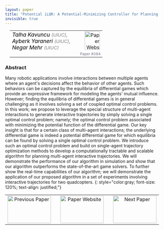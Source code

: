 ```yaml
---
layout: paper
title: "Potential iLQR: A Potential-Minimizing Controller for Planning Multi-Agent Interactive Trajectories"
invisible: true
---
```

<table width = "95%" style="padding-left: 15px; margin-left: auto; margin-right: 10px;">
<tr><td style = "vertical-align: top; padding-right: 25px;" rowspan="2">
<span style="color:black; font-size: 110%;"><i>
Talha Kavuncu <span style="color:gray; font-size: 85%">(UIUC)</span><span style="color:gray; font-size: 100%">,</span><br>  Ayberk Yaraneri <span style="color:gray; font-size: 85%">(UIUC)</span><span style="color:gray; font-size: 100%">,</span><br>  Negar Mehr <span style="color:gray; font-size: 85%">(UIUC)</span>
</i></span>
</td>
<td style="text-align: right;"><a href="http://www.roboticsproceedings.org/rss17/p084.pdf"><img src="{{ site.baseurl }}/images/paper_link.png" alt="Paper Website" width = "50"  height = "60"/></a><br>     </td>
</tr>
<tr>
<td style="color:#777789; text-align:right; font-size: 75%; margin-right:10px;">Paper&nbsp;#084</td>
</tr>
</table>


### Abstract
Many robotic applications involve interactions between multiple agents where an agent's decisions affect the behavior of other agents. Such behaviors can be captured by the equilibria of differential games which provide an expressive framework for modeling the agents' mutual influence. However; finding the equilibria of differential games is in general challenging as it involves solving a set of coupled optimal control problems. In this work; we propose to leverage the special structure of multi-agent interactions to generate interactive trajectories by simply solving a single optimal control problem; namely; the optimal control problem associated with minimizing the potential function of the differential game. Our key insight is that for a certain class of multi-agent interactions; the underlying differential game is indeed a potential differential game for which equilibria can be found by solving a single optimal control problem. We introduce such an optimal control problem and build on single-agent trajectory optimization methods to develop a computationally tractable and scalable algorithm for planning multi-agent interactive trajectories. We will demonstrate the performance of our algorithm in simulation and show that our algorithm outperforms the state-of-the-art game solvers. To further show the real-time capabilities of our algorithm; we will demonstrate the application of our proposed algorithm in a set of experiments involving interactive trajectories for two quadcopters.
{: style="color:gray; font-size: 120%; text-align: justified;"}



<table width="100%">
 <tr>
    <td style="width: 30%; text-align: center;"><a href="{{ site.baseurl }}/program/papers/083/">
<img src="{{ site.baseurl }}/images/previous_icon.png"
       alt="Previous Paper" width = "142"  height = "90"/> 
</a> </td>
<td style="text-align: center;"><a href="{{ site.baseurl }}/program/papers">
<img src="{{ site.baseurl }}/images/overview_icon.png"
       alt="Paper Website" width = "142"  height = "90"/> 
</a> </td>
    <td style="width: 30%; text-align: center;"><a href="{{ site.baseurl }}/program/papers/085/">
    <img src="{{ site.baseurl }}/images/next_icon.png"
        alt="Next Paper" width = "142"  height = "90"/>
    </a></td>
</tr>
</table>